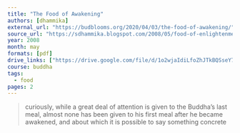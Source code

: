 ```yaml
---
title: "The Food of Awakening"
authors: [dhammika]
external_url: "https://budblooms.org/2020/04/03/the-food-of-awakening/"
source_url: "https://sdhammika.blogspot.com/2008/05/food-of-enlightenment.html"
year: 2008
month: may
formats: [pdf]
drive_links: ["https://drive.google.com/file/d/1o2wjaIdiLfoZhJTkBQSseY7bIDL8aK77/view?usp=drivesdk"]
course: buddha
tags:
  - food
pages: 2
---
```


> curiously, while a great deal of attention is given to the Buddha’s last meal, almost none has been given to his first meal after he became awakened, and about which it is possible to say something concrete
